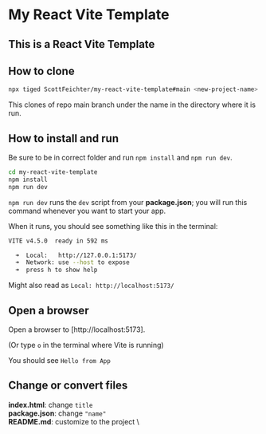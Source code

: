# My React Vite Template

## This is a React Vite Template

## How to clone

```sh
npx tiged ScottFeichter/my-react-vite-template#main <new-project-name>
```

This clones of repo main branch under the name in the directory where it is run.

## How to install and run

Be sure to be in correct folder and run `npm install` and `npm run dev`.

```sh
cd my-react-vite-template
npm install
npm run dev
```

`npm run dev` runs the `dev` script from your __package.json__; you will run
this command whenever you want to start your app.

When it runs, you should see something like this in the terminal:

```bash
VITE v4.5.0  ready in 592 ms

  ➜  Local:   http://127.0.0.1:5173/
  ➜  Network: use --host to expose
  ➜  press h to show help
```
Might also read as `Local: http://localhost:5173/`

## Open a browser

Open a browser to [http://localhost:5173].

(Or type `o` in the terminal where Vite is running)

You should see `Hello from App`

## Change or convert files

__index.html__:  change `title` \
__package.json__: change `"name"` \
__README.md__: customize to the project \
